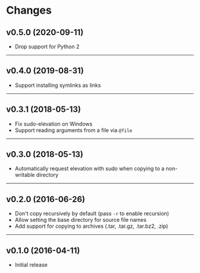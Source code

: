 # Changes

## v0.5.0 (2020-09-11)

- Drop support for Python 2

---

## v0.4.0 (2019-08-31)

- Support installing symlinks as links

---

## v0.3.1 (2018-05-13)

- Fix sudo-elevation on Windows
- Support reading arguments from a file via `@file`


---

## v0.3.0 (2018-05-13)

- Automatically request elevation with sudo when copying to a non-writable
  directory

---

## v0.2.0 (2016-06-26)

- Don't copy recursively by default (pass `-r` to enable recursion)
- Allow setting the base directory for source file names
- Add support for copying to archives (.tar, .tar.gz, .tar.bz2, .zip)

---

## v0.1.0 (2016-04-11)

- Initial release
